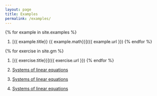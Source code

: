 ```yaml
---
layout: page
title: Examples
permalink: /examples/
---
```


{% for example in site.examples %}
1. [{{ example.title}} {{ example.math}}]({{ example.url }})
{% endfor %}

{% for exercise in site.gm %}
1. [{{ exercise.title}}]({{ exercise.url }})
{% endfor %}


1. [Systems of linear equations](https://jordanbell.info/WebQuiz/wq1.html)

2. [Systems of linear equations](https://jordanbell.info/WebQuiz/wq2.html)

3. [Systems of linear equations](https://jordanbell.info/WebQuiz/wq3.html)